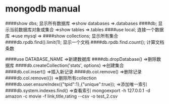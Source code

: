 
# mongodb manual

####show dbs; 显示所有数据库 =>show databases =>.databases
####db; 显示当前数据库对象或集合 =>show tables =>.tables
####use local; 连接一个数据库 =>use mysql =>
####show collections; 显示所有集合
####db.rpdb.find().limit(1); 显示一个文档
####db.rpdb.find.count(); 计算文档条数

####use DATABASE_NAME =>新建数据库
####db.dropDatabase() =>删除数据库
####db.createCollection('stats', options) =>创建集合
####db.col.insert() =>插入新记录
####db.col.remove() =>删除记录
####db.col.remove({}) =>删除所有collection
####db.user.ensureIndex({"tpid":1},{"unique":true}); =>添加唯一索引
####db.system.indexes.find() =>查看索引
mongoexport -h 127.0.0.1 -d amazon -c movie -f link,title,rating --csv -o test_2.csv 
